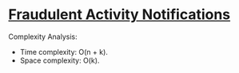 # [Fraudulent Activity Notifications](https://www.hackerrank.com/challenges/fraudulent-activity-notifications/)

Complexity Analysis:
* Time complexity: O(n + k).
* Space complexity: O(k).
